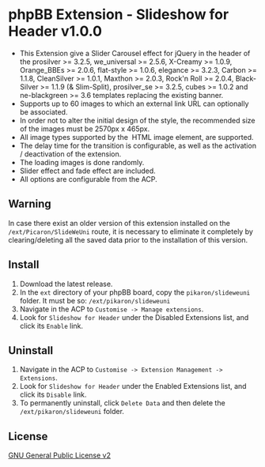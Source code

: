 # phpBB Extension - Slideshow for Header v1.0.0
- This Extension give a Slider Carousel effect for jQuery in the header of the prosilver >= 3.2.5, we_universal >= 2.5.6, X-Creamy >= 1.0.9, Orange_BBEs >= 2.0.6, flat-style >= 1.0.6, elegance >= 3.2.3, Carbon >= 1.1.8, CleanSilver >= 1.0.1, Maxthon >= 2.0.3, Rock'n Roll >= 2.0.4, Black-Silver >= 1.1.9 (& Slim-Split), prosilver_se >= 3.2.5, cubes >= 1.0.2 and ne-blackgreen >= 3.6 templates replacing the existing banner.
- Supports up to 60 images to which an external link URL can optionally be associated.
- In order not to alter the initial design of the style, the recommended size of the images must be 2570px x 465px. 
- All image types supported by the <img> HTML image element, are supported. 
- The delay time for the transition is configurable, as well as the activation / deactivation of the extension. 
- The loading images is done randomly. 
- Slider effect and fade effect are included.
- All options are configurable from the ACP.

## Warning
In case there exist an older version of this extension installed on the `/ext/Picaron/SlideWeUni` route, it is necessary to eliminate it completely by clearing/deleting all the saved data prior to the installation of this version.


## Install
1. Download the latest release.
2. In the `ext` directory of your phpBB board, copy the `pikaron/slideweuni` folder. It must be so: `/ext/pikaron/slideweuni`
4. Navigate in the ACP to `Customise -> Manage extensions`.
5. Look for `Slideshow for Header` under the Disabled Extensions list, and click its `Enable` link.

## Uninstall
1. Navigate in the ACP to `Customise -> Extension Management -> Extensions`.
2. Look for `Slideshow for Header` under the Enabled Extensions list, and click its `Disable` link.
3. To permanently uninstall, click `Delete Data` and then delete the `/ext/pikaron/slideweuni` folder.

## License
[GNU General Public License v2](http://opensource.org/licenses/GPL-2.0)
